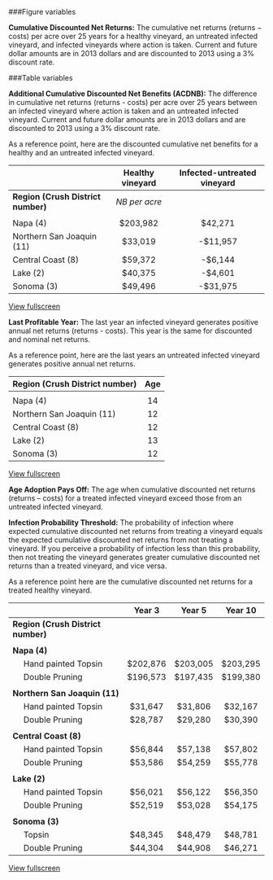 ###Figure variables

**Cumulative Discounted Net Returns:** The cumulative net returns (returns &minus; costs) per acre over 25 years for a healthy vineyard, an untreated infected vineyard, and infected vineyards where action is taken. Current and future dollar amounts are in 2013 dollars and are discounted to 2013 using a 3% discount rate. 

###Table variables

**Additional Cumulative Discounted Net Benefits (ACDNB):** The difference in cumulative net returns (returns - costs) per acre over 25 years between an infected vineyard where action is taken and an untreated infected vineyard. Current and future dollar amounts are in 2013 dollars and are discounted to 2013 using a 3% discount rate.  

As a reference point, here are the discounted cumulative net benefits for a healthy and an untreated infected vineyard. 

|                                  | **Healthy vineyard** | **Infected-untreated vineyard** |
  -------------------------------- | :------------------: | :-----------------------------: |
**Region (Crush District number)** | *NB per acre*                                         ||
|                                                                                         |||
Napa (4)                           | $203,982             | $42,271                         |
Northern San Joaquin (11)          | $33,019              | -$11,957                        |
Central Coast (8)                  | $59,372              | -$6,144                         |
Lake (2)                           | $40,375              | -$4,601                         |
Sonoma (3)                         |$49,496               | -$31,975                        |

<a href="img/variable-table01.png" class="swipebox hide-for-phones"><i class="fa fa-search-plus" aria-hidden="true"></i> View fullscreen</a>  

**Last Profitable Year:** The last year an infected vineyard generates positive annual net returns (returns - costs). This year is the same for discounted and nominal net returns.  

As a reference point, here are the last years an untreated infected vineyard generates positive annual net returns. 

| **Region (Crush District number)** | **Age** |
  :--------------------------------- |   :-:   |
|                                             ||
  Napa (4)                           |   14    |
  Northern San Joaquin (11)          |   12    |
  Central Coast (8)                  |   12    |
  Lake (2)                           |   13    |
  Sonoma (3)                         |   12    |

<a href="img/variable-table02.png" class="swipebox hide-for-phones"><i class="fa fa-search-plus" aria-hidden="true"></i> View fullscreen</a>  

**Age Adoption Pays Off:** The age when cumulative discounted net returns (returns – costs) for a treated infected vineyard exceed those from an untreated infected vineyard.  

**Infection Probability Threshold:**  The probability of infection where expected cumulative discounted net returns from treating a vineyard equals the expected cumulative discounted net returns from not treating a vineyard. If you perceive a probability of infection less than this probability, then not treating the vineyard generates greater cumulative discounted net returns than a treated vineyard, and vice versa.  

As a reference point here are the cumulative discounted net returns for a treated healthy vineyard.  

|                                                 | Year 3   | Year 5   | Year 10  |
 ------------------------------------------------ | :------: | :------: | :------: |
**Region (Crush District number)** |                                             |||
|                                                                               ||||
**Napa (4)**                                                                    ||||		
&nbsp;&nbsp;&nbsp;&nbsp;&nbsp;Hand painted Topsin | $202,876 | $203,005 | $203,295 |
&nbsp;&nbsp;&nbsp;&nbsp;&nbsp;Double Pruning      | $196,573 | $197,435 | $199,380 |
|                                                                               ||||			
**Northern San Joaquin (11)**                                                   ||||
&nbsp;&nbsp;&nbsp;&nbsp;&nbsp;Hand painted Topsin | $31,647  | $31,806  | $32,167  |
&nbsp;&nbsp;&nbsp;&nbsp;&nbsp;Double Pruning      | $28,787  | $29,280  | $30,390  |
|                                                                               ||||
**Central Coast (8)**                                                           ||||
&nbsp;&nbsp;&nbsp;&nbsp;&nbsp;Hand painted Topsin | $56,844  | $57,138  | $57,802  |
&nbsp;&nbsp;&nbsp;&nbsp;&nbsp;Double Pruning      | $53,586  | $54,259  | $55,778  |
|                                                                               ||||
**Lake (2)**                                                                    ||||
&nbsp;&nbsp;&nbsp;&nbsp;&nbsp;Hand painted Topsin | $56,021  | $56,122  | $56,350  |
&nbsp;&nbsp;&nbsp;&nbsp;&nbsp;Double Pruning      | $52,519  | $53,028  | $54,175  |
|                                                                               ||||
**Sonoma (3)**                                                                  ||||
&nbsp;&nbsp;&nbsp;&nbsp;&nbsp;Topsin              | $48,345  | $48,479  | $48,781  |
&nbsp;&nbsp;&nbsp;&nbsp;&nbsp;Double Pruning      | $44,304  | $44,908  | $46,271  |

<a href="img/variable-table03.png" class="swipebox hide-for-tablets"><i class="fa fa-search-plus" aria-hidden="true"></i> View fullscreen</a>  
